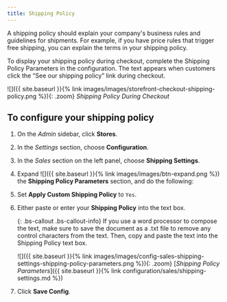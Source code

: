 ```yaml
---
title: Shipping Policy
---
```


A shipping policy should explain your company's business rules and guidelines for shipments. For example, if you have price rules that trigger free shipping, you can explain the terms in your shipping policy.

To display your shipping policy during checkout, complete the Shipping Policy Parameters in the configuration. The text appears when customers click the “See our shipping policy” link during checkout.

![]({{ site.baseurl }}{% link images/images/storefront-checkout-shipping-policy.png %}){: .zoom}
*Shipping Policy During Checkout*

## To configure your shipping policy

1.  On the _Admin_ sidebar, click **Stores**.

1.  In the _Settings_ section, choose **Configuration**.

1.  In the _Sales_ section on the left panel, choose **Shipping Settings**.

1.  Expand ![]({{ site.baseurl }}{% link images/images/btn-expand.png %}) the **Shipping Policy Parameters** section, and do the following:

1.  Set **Apply Custom Shipping Policy** to `Yes`.

1.  Either paste or enter your **Shipping Policy** into the text box.

    {: .bs-callout .bs-callout-info}
    If you use a word processor to compose the text, make sure to save the document as a .txt file to remove any control characters from the text. Then, copy and paste the text into the Shipping Policy text box.

    ![]({{ site.baseurl }}{% link images/images/config-sales-shipping-settings-shipping-policy-parameters.png %}){: .zoom}
    [*Shipping Policy Parameters*]({{ site.baseurl }}{% link configuration/sales/shipping-settings.md %})

1.  Click **Save Config**.
